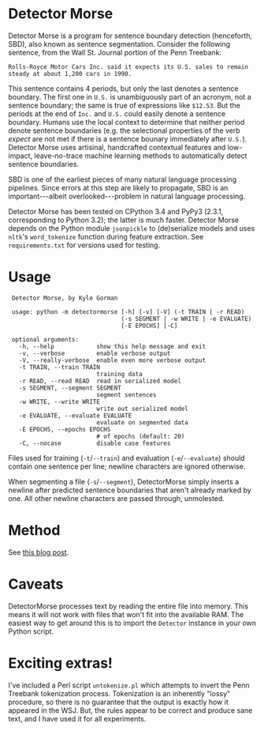 Detector Morse
==============

Detector Morse is a program for sentence boundary detection (henceforth, SBD), also known as sentence segmentation. Consider the following sentence, from the Wall St. Journal portion of the Penn Treebank:

    Rolls-Royce Motor Cars Inc. said it expects its U.S. sales to remain
    steady at about 1,200 cars in 1990.

This sentence contains 4 periods, but only the last denotes a sentence boundary. The first one in `U.S.` is unambiguously part of an acronym, not a sentence boundary; the same is true of expressions like `$12.53`. But the periods at the end of `Inc.` and `U.S.` could easily denote a sentence boundary. Humans use the local context to determine that neither period denote sentence boundaries (e.g. the selectional properties of the verb _expect_ are not met if there is a sentence bounary immediately after `U.S.`). Detector Morse uses artisinal, handcrafted contextual features and low-impact, leave-no-trace machine learning methods to automatically detect sentence boundaries.

SBD is one of the earliest pieces of many natural language processing pipelines. Since errors at this step are likely to propagate, SBD is an important---albeit overlooked---problem in natural language processing.

Detector Morse has been tested on CPython 3.4 and PyPy3 (2.3.1, corresponding to Python 3.2); the latter is much faster. Detector Morse depends on the Python module `jsonpickle` to (de)serialize models and uses `nltk`'s `word_tokenize` function during feature extraction. See `requirements.txt` for versions used for testing.

Usage
=====

     Detector Morse, by Kyle Gorman
     
     usage: python -m detectormorse [-h] [-v] [-V] (-t TRAIN | -r READ)
                                    (-s SEGMENT | -w WRITE | -e EVALUATE)
                                    [-E EPOCHS] [-C]

     optional arguments:
       -h, --help            show this help message and exit
       -v, --verbose         enable verbose output
       -V, --really-verbose  enable even more verbose output
       -t TRAIN, --train TRAIN
                             training data
       -r READ, --read READ  read in serialized model
       -s SEGMENT, --segment SEGMENT
                             segment sentences
       -w WRITE, --write WRITE
                             write out serialized model
       -e EVALUATE, --evaluate EVALUATE
                             evaluate on segmented data
       -E EPOCHS, --epochs EPOCHS
                             # of epochs (default: 20)
       -C, --nocase          disable case features
        

Files used for training (`-t`/`--train`) and evaluation (`-e`/`--evaluate`) should contain one sentence per line; newline characters are ignored otherwise.

When segmenting a file (`-s`/`--segment`), DetectorMorse simply inserts a newline after predicted sentence boundaries that aren't already marked by one. All other newline characters are passed through, unmolested.

Method
======

See [this blog post](http://bit.ly/1nrcuzn).

Caveats
=======

DetectorMorse processes text by reading the entire file into memory. This means it will not work with files that won't fit into the available RAM. The easiest way to get around this is to import the `Detector` instance in your own Python script.

Exciting extras!
================

I've included a Perl script `untokenize.pl` which attempts to invert the Penn Treebank tokenization process. Tokenization is an inherently "lossy" procedure, so there is no guarantee that the output is exactly how it appeared in the WSJ. But, the rules appear to be correct and produce sane text, and I have used it for all experiments.

